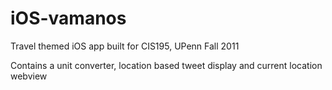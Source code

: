 iOS-vamanos
===========

Travel themed iOS app built for CIS195, UPenn Fall 2011

Contains a unit converter, location based tweet display and current location webview 
